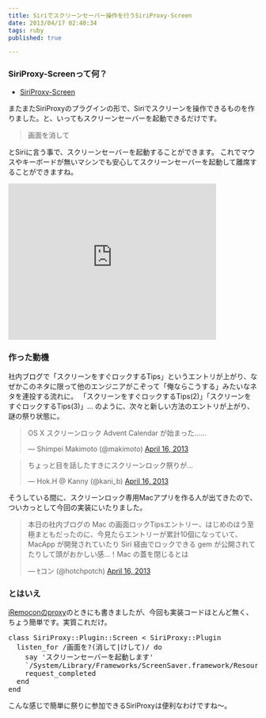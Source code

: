 ```yaml
---
title: Siriでスクリーンセーバー操作を行うSiriProxy-Screen
date: 2013/04/17 02:40:34
tags: ruby
published: true

---
```


### SiriProxy-Screenって何？

- [SiriProxy-Screen](https://github.com/katsuma/SiriProxy-Screen)

またまたSiriProxyのプラグインの形で、Siriでスクリーンを操作できるものを作りました。と、いってもスクリーンセーバーを起動できるだけです。

> 画面を消して

とSiriに言う事で、スクリーンセーバーを起動することができます。
これでマウスやキーボードが無いマシンでも安心してスクリーンセーバーを起動して離席することができますね。

<iframe width="420" height="315" src="http://www.youtube.com/embed/UKuWkYjmF7M" frameborder="0" allowfullscreen></iframe>

### 作った動機
社内ブログで「スクリーンをすぐロックするTips」というエントリが上がり、なぜかこのネタに限って他のエンジニアがこぞって「俺ならこうする」みたいなネタを連投する流れに。
「スクリーンをすぐロックするTips(2)」「スクリーンをすぐロックするTips(3)」... のように、次々と新しい方法のエントリが上がり、謎の祭り状態に。

<blockquote class="twitter-tweet"><p>OS X スクリーンロック Advent Calendar が始まった......</p>&mdash; Shimpei Makimoto (@makimoto) <a href="https://twitter.com/makimoto/status/323962861686763520">April 16, 2013</a></blockquote>

<blockquote class="twitter-tweet"><p>ちょっと目を話したすきにスクリーンロック祭りが...</p>&mdash; Hok.H @ Kanny (@kani_b) <a href="https://twitter.com/kani_b/status/324037509828972544">April 16, 2013</a></blockquote>


そうしている間に、スクリーンロック専用Macアプリを作る人が出てきたので、ついカっとして今回の実装にいたりました。

<blockquote class="twitter-tweet"><p>本日の社内ブログの Mac の画面ロックTipsエントリー、はじめのほう至極まともだったのに、今見たらエントリーが累計10個になっていて、 MacApp が開発されていたり Siri 経由でロックできる gem が公開されてたりして頭がおかしい感...！Mac の蓋を閉じるとは</p>&mdash; ｾコン (@hotchpotch) <a href="https://twitter.com/hotchpotch/status/324053280999215105">April 16, 2013</a></blockquote>

### とはいえ
[iRemoconのproxy](http://blog.katsuma.tv/2013/01/siriproxy-iremocon.html)のときにも書きましたが、今回も実装コードほとんど無く、ちょう簡単です。実質これだけ。

<pre>
class SiriProxy::Plugin::Screen < SiriProxy::Plugin
  listen_for /画面を?(消して|けして)/ do
    say 'スクリーンセーバーを起動します'
    `/System/Library/Frameworks/ScreenSaver.framework/Resources/ScreenSaverEngine.app/Contents/MacOS/ScreenSaverEngine`
    request_completed
  end
end
</pre>

こんな感じで簡単に祭りに参加できるSiriProxyは便利なわけですね〜。

<script async src="//platform.twitter.com/widgets.js" charset="utf-8"></script>


